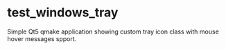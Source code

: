 # test_windows_tray

Simple Qt5 qmake application showing custom tray icon class with mouse hover messages spport.
